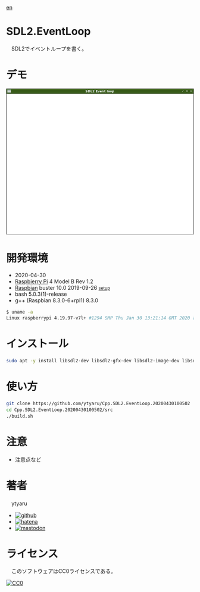 [en](./README.md)

# SDL2.EventLoop

　SDL2でイベントループを書く。

# デモ

![demo](doc/demo.png)

# 開発環境

* <time datetime="2020-04-30T10:04:53+0900">2020-04-30</time>
* [Raspbierry Pi](https://ja.wikipedia.org/wiki/Raspberry_Pi) 4 Model B Rev 1.2
* [Raspbian](https://ja.wikipedia.org/wiki/Raspbian) buster 10.0 2019-09-26 <small>[setup](http://ytyaru.hatenablog.com/entry/2019/12/25/222222)</small>
* bash 5.0.3(1)-release
* g++ (Raspbian 8.3.0-6+rpi1) 8.3.0

```sh
$ uname -a
Linux raspberrypi 4.19.97-v7l+ #1294 SMP Thu Jan 30 13:21:14 GMT 2020 armv7l GNU/Linux
```

# インストール

```sh
sudo apt -y install libsdl2-dev libsdl2-gfx-dev libsdl2-image-dev libsdl2-mixer-dev libsdl2-ttf-dev libfreetype6 libfreetype6-dev
```

# 使い方

```sh
git clone https://github.com/ytyaru/Cpp.SDL2.EventLoop.20200430100502
cd Cpp.SDL2.EventLoop.20200430100502/src
./build.sh
```

# 注意

* 注意点など

# 著者

　ytyaru

* [![github](http://www.google.com/s2/favicons?domain=github.com)](https://github.com/ytyaru "github")
* [![hatena](http://www.google.com/s2/favicons?domain=www.hatena.ne.jp)](http://ytyaru.hatenablog.com/ytyaru "hatena")
* [![mastodon](http://www.google.com/s2/favicons?domain=mstdn.jp)](https://mstdn.jp/web/accounts/233143 "mastdon")

# ライセンス

　このソフトウェアはCC0ライセンスである。

[![CC0](http://i.creativecommons.org/p/zero/1.0/88x31.png "CC0")](http://creativecommons.org/publicdomain/zero/1.0/deed.ja)

